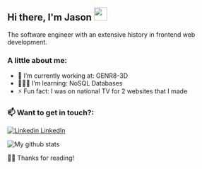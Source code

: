 ## Hi there, I'm Jason <img src="https://raw.githubusercontent.com/iampavangandhi/iampavangandhi/master/gifs/Hi.gif" width="30px">


The software engineer with an extensive history in frontend web development.<br>

### A little about me: 
- 🔭 I’m currently working at: GENR8-3D 
- 👨🏾‍💻 I’m learning: NoSQL Databases
- ⚡ Fun fact: I was on national TV for 2 websites that I made 

### 📫 Want to get in touch?: 
[![Linkedin](https://i.stack.imgur.com/gVE0j.png) LinkedIn](https://www.linkedin.com/in/devjasonclarke/)


![My github stats](https://github-readme-stats.vercel.app/api?username=devJasonClarke&show_icons=true&theme=dark)
 
🙏🏾 Thanks for reading!
